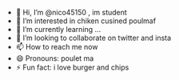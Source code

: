 - 👋 Hi, I’m @nico45150 , im student
- 👀 I’m interested in chiken cusined poulmaf
- 🌱 I’m currently learning ...
- 💞️ I’m looking to collaborate on twitter and insta
- 📫 How to reach me now
- 😄 Pronouns: poulet ma
- ⚡ Fun fact: i love burger and chips

<!---
nico45150/nico45150 is a ✨ special ✨ repository because its `README.md` (this file) appears on your GitHub profile.
You can click the Preview link to take a look at your changes.
--->
